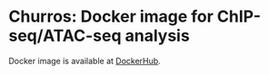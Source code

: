 # Churros: Docker image for ChIP-seq/ATAC-seq analysis

Docker image is available at [DockerHub](https://hub.docker.com/r/rnakato/churros).
